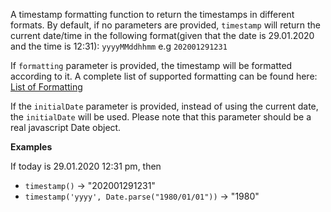 A timestamp formatting function to return the timestamps in different formats. By default, if no parameters are provided, 
`timestamp` will return the current date/time in the following format(given that the date is 29.01.2020 and the time is 12:31):
`yyyyMMddhhmm` e.g `202001291231`

If `formatting` parameter is provided, the timestamp will be formatted according to it. A complete list of supported formatting can be found here:
[List of Formatting](https://date-fns.org/v2.29.3/docs/format)

If the `initialDate` parameter is provided, instead of using the current date, the `initialDate` will be used. Please note that this parameter
should be a real javascript Date object.


**Examples**

If today is 29.01.2020 12:31 pm, then

- `timestamp()` &#8594; "202001291231"
- `timestamp('yyyy', Date.parse("1980/01/01"))` &#8594; "1980"
